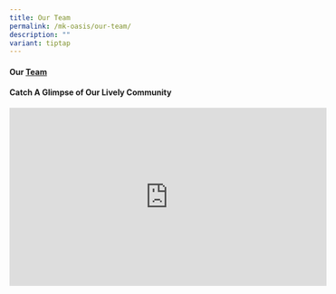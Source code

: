 ```yaml
---
title: Our Team
permalink: /mk-oasis/our-team/
description: ""
variant: tiptap
---
```

<h4>Our <a href="/files/Our_Team.pdf" rel="noopener noreferrer nofollow" target="_blank">Team</a></h4><h4>Catch A Glimpse of Our Lively Community</h4><div class="iframe-wrapper"><iframe height="315" width="560" allowfullscreen="true" frameborder="0" src="https://www.youtube.com/embed/K_Kqmdc1f6E?si=oB8M-kzgJQLYBbqu"></iframe></div><p></p>